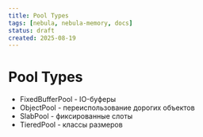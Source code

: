 ```yaml
---
title: Pool Types
tags: [nebula, nebula-memory, docs]
status: draft
created: 2025-08-19
---
```


# Pool Types

- FixedBufferPool  - IO-буферы
- ObjectPool<T>    - переиспользование дорогих объектов
- SlabPool<T>      - фиксированные слоты
- TieredPool       - классы размеров
